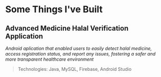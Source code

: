 # Some Things I've Built 

## Advanced Medicine Halal Verification Application 

*Android aplication that enabled users to easily detect halal medicine, access registration status, and report any issues, fostering a safer and more transparent healthcare environment*
> Technologies: Java, MySQL, Firebase, Android Studio
